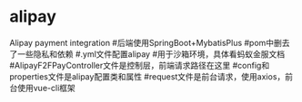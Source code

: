 # alipay
Alipay payment integration
#后端使用SpringBoot+MybatisPlus
#pom中删去了一些隐私和依赖
#.yml文件配置alipay
#用于沙箱环境，具体看蚂蚁金服文档
#AlipayF2FPayController文件是控制层，前端请求路径在这里
#config和properties文件是alipay配置类和属性
#request文件是前台请求，使用axios，前台使用vue-cli框架
